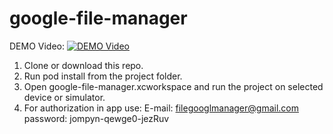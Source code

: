# google-file-manager

DEMO Video:
[![DEMO Video](https://img.youtube.com/vi/kvkRd5DbJjY/0.jpg)](https://www.youtube.com/watch?v=kvkRd5DbJjY "DEMO Video")

1. Clone or download this repo.
2. Run pod install from the project folder.
3. Open google-file-manager.xcworkspace and run the project on selected device or simulator.
4. For authorization in app use:
    E-mail: filegooglmanager@gmail.com
    password: jompyn-qewge0-jezRuv
